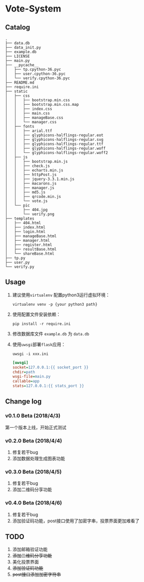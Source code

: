 # Vote-System

## Catalog

```
.
├── data.db
├── data_init.py
├── example.db
├── LICENSE
├── main.py
├── __pycache__
│   ├── tp.cpython-36.pyc
│   ├── user.cpython-36.pyc
│   └── verify.cpython-36.pyc
├── README.md
├── require.ini
├── static
│   ├── css
│   │   ├── bootstrap.min.css
│   │   ├── bootstrap.min.css.map
│   │   ├── index.css
│   │   ├── main.css
│   │   ├── manageBase.css
│   │   └── manager.css
│   ├── fonts
│   │   ├── arial.ttf
│   │   ├── glyphicons-halflings-regular.eot
│   │   ├── glyphicons-halflings-regular.svg
│   │   ├── glyphicons-halflings-regular.ttf
│   │   ├── glyphicons-halflings-regular.woff
│   │   └── glyphicons-halflings-regular.woff2
│   ├── js
│   │   ├── bootstrap.min.js
│   │   ├── check.js
│   │   ├── echarts.min.js
│   │   ├── httpPost.js
│   │   ├── jquery-3.3.1.min.js
│   │   ├── macarons.js
│   │   ├── manager.js
│   │   ├── md5.js
│   │   ├── qrcode.min.js
│   │   └── vote.js
│   └── pic
│       ├── 404.jpg
│       └── verify.png
├── templates
│   ├── 404.html
│   ├── index.html
│   ├── login.html
│   ├── manageBase.html
│   ├── manager.html
│   ├── register.html
│   ├── resultBase.html
│   └── shareBase.html
├── tp.py
├── user.py
└── verify.py
```

## Usage

1. 建议使用`virtualenv` 配置python3运行虚拟环境：

   `virtualenv venv -p {your python3 path}`

2. 使用配置文件安装依赖：

   `pip install -r require.ini`

3. 修改数据库文件 `example.db` 为 `data.db`

4. 使用`uwsgi`部署`flask`应用：

   `uwsgi -i xxx.ini`

   ```ini
   [uwsgi]
   socket=127.0.0.1:{{ socket_port }}
   chdir=path
   wsgi-file=main.py
   callable=app
   stats=127.0.0.1:{{ stats_port }} 
   ```

##  Change log

### v0.1.0 Beta (2018/4/3)

第一个版本上线，开始正式测试

### v0.2.0 Beta (2018/4/4)

1. 修复若干bug
2. 添加数据处理生成图表功能

### v0.3.0 Beta (2018/4/5)

1. 修复若干bug
2. 添加二维码分享功能

### v0.4.0 Beta (2018/4/6)

1. 修复若干bug
2. 添加验证码功能，post接口使用了加密字串，投票界面更加难看了

## TODO

1. 添加邮箱验证功能
2. ~~添加二维码分享功能~~
3. 美化投票界面
4. ~~添加验证码功能~~
5. ~~post接口添加加密字符串~~


